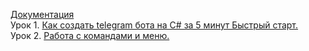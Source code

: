 [Документация](https://prethink.gitbook.io/prtelegrambot)    
Урок 1. [Как создать telegram бота на C# за 5 минут  Быстрый старт.](https://youtu.be/AOO3dTQP_vQ)      
Урок 2. [Работа с командами и меню.](https://youtu.be/WF4KOCx_RB4)      
